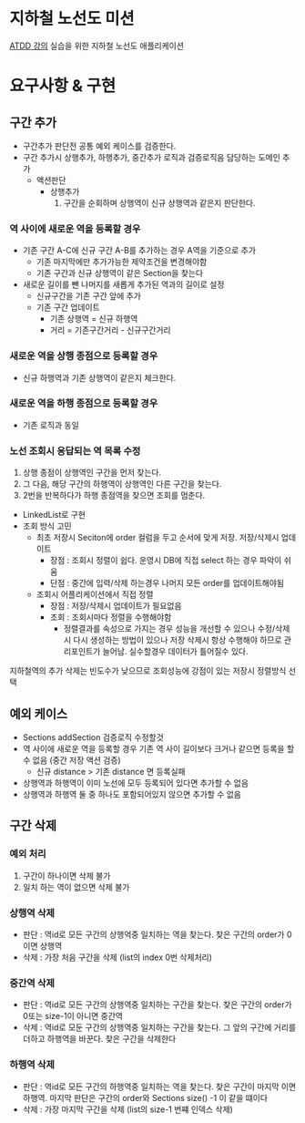 # 지하철 노선도 미션

[ATDD 강의](https://edu.nextstep.camp/c/R89PYi5H) 실습을 위한 지하철 노선도 애플리케이션

# 요구사항 & 구현

## 구간 추가

- 구간추가 판단전 공통 예외 케이스를 검증한다.
- 구간 추가시 상행추가, 하행추가, 중간추가 로직과 검증로직음 담당하는 도메인 추가
    - 액션판단
        - 상행추가
            1. 구간을 순회하며 상행역이 신규 상행역과 같은지 판단한다.

### 역 사이에 새로운 역을 등록할 경우

- 기존 구간 A-C에 신규 구간 A-B를 추가하는 경우 A역을 기준으로 추가
    - 기존 마지막에만 추가가능한 제약조건을 변경해야함
    - 기존 구간과 신규 상행역이 같은 Section을 찾는다
- 새로운 길이를 뺀 나머지를 새롭게 추가된 역과의 길이로 설정
    - 신규구간을 기존 구간 앞에 추가
    - 기존 구간 업데이트
        - 기존 상행역 = 신규 하행역
        - 거리 = 기존구간거리 - 신규구간거리

### 새로운 역을 상행 종점으로 등록할 경우

- 신규 하행역과 기존 상행역이 같은지 체크한다.

### 새로운 역을 하행 종점으로 등록할 경우

- 기존 로직과 동일

### 노선 조회시 응답되는 역 목록 수정

1. 상행 종점이 상행역인 구간을 먼저 찾는다.
2. 그 다음, 해당 구간의 하행역이 상행역인 다른 구간을 찾는다.
3. 2번을 반복하다가 하행 종점역을 찾으면 조회를 멈춘다.

- LinkedList로 구현
- 조회 방식 고민
    - 최초 저장시 Seciton에 order 컬럼을 두고 순서에 맞게 저장. 저장/삭제시 업데이트
        - 장점 : 조회시 정렬이 쉽다. 운영시 DB에 직접 select 하는 경우 파악이 쉬움
        - 단점 : 중간에 입력/삭제 하는경우 나머지 모든 order를 업데이트해야됨
    - 조회시 어플리케이션에서 직접 정렬
        - 장점 : 저장/삭제시 업데이트가 필요없음
        - 조회 : 조회시마다 정렬을 수행해야함
            - 정렬결과를 속성으로 가지는 경우 성능을 개선할 수 있으나 수정/삭제시 다시 생성하는 방법이 있으나 저장 삭제시 항상 수행해야 하므로 관리포인트가 늘어남. 실수할경우 데이터가 틀어질수 있다.

지하철역의 추가 삭제는 빈도수가 낮으므로 조회성능에 강점이 있는 저장시 정렬방식 선택

## 예외 케이스

- Sections addSection 검증로직 수정할것
- 역 사이에 새로운 역을 등록할 경우 기존 역 사이 길이보다 크거나 같으면 등록을 할 수 없음 (중간 저장 액션 검증)
    - 신규 distance > 기존 distance 면 등록실패
- 상행역과 하행역이 이미 노선에 모두 등록되어 있다면 추가할 수 없음
- 상행역과 하행역 둘 중 하나도 포함되어있지 않으면 추가할 수 없음

## 구간 삭제

### 예외 처리

1. 구간이 하나이면 삭제 불가
2. 일치 하는 역이 없으면 삭제 불가

### 상행역 삭제

- 판단 : 역id로 모든 구간의 상행억중 일치하는 역을 찾는다. 찾은 구간의 order가 0이면 상행역
- 삭제 : 가장 처음 구간을 삭제 (list의 index 0번 삭제처리)

### 중간역 삭제

- 판단 : 역id로 모든 구간의 상행역중 일치하는 구간을 찾는다. 찾은 구간의 order가 0또는 size-1이 아니면 중간역
- 삭제 : 역id로 모둔 구간의 상행역중 일치하는 구간을 찾는다. 그 앞의 구간에 거리를 더하고 하행역을 바꾼다. 찾은 구간을 삭제한다

### 하행역 삭제

- 판단 : 역id로 모든 구간의 하행역중 일치하는 역을 찾는다. 찾은 구간이 마지막 이면 하행역. 마지막 판단은 구간의 order와 Sections size() -1 이 같을 떄이다
- 삭제 : 가장 마지막 구간을 삭제 (list의 size-1 번쨰 인덱스 삭제)